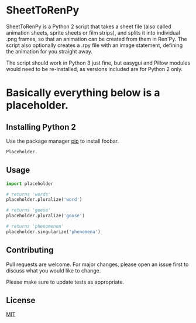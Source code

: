 # SheetToRenPy

SheetToRenPy is a Python 2 script that takes a sheet file (also called animation sheets, sprite sheets or film strips), and splits it into individual .png frames, so that an animation can be created from them in Ren'Py. The script also optionally creates a .rpy file with an image statement, defining the animation for you straight away. 

The script should work in Python 3 just fine, but easygui and Pillow modules would need to be re-installed, as versions included are for Python 2 only.

# Basically everything below is a placeholder.

## Installing Python 2

Use the package manager [pip](https://pip.pypa.io/en/stable/) to install foobar.

```bash
Placeholder.
```

## Usage

```python
import placeholder

# returns 'words'
placeholder.pluralize('word')

# returns 'geese'
placeholder.pluralize('goose')

# returns 'phenomenon'
placeholder.singularize('phenomena')
```

## Contributing
Pull requests are welcome. For major changes, please open an issue first to discuss what you would like to change.

Please make sure to update tests as appropriate.

## License
[MIT](https://choosealicense.com/licenses/mit/)
